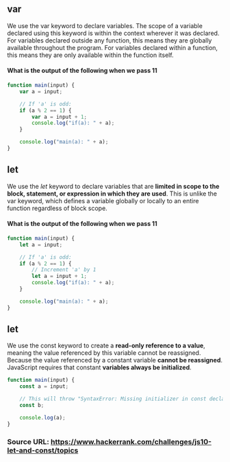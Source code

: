 ## var
We use the var keyword to declare variables. 
The scope of a variable declared using this keyword is within the context wherever it was declared. 
For variables declared outside any function, this means they are globally available throughout the program. 
For variables declared within a function, this means they are only available within the function itself.

#### What is the output of the following when we pass 11

```javascript
function main(input) {
    var a = input;

    // If 'a' is odd:
    if (a % 2 == 1) {
        var a = input + 1;
        console.log("if(a): " + a);
    }

    console.log("main(a): " + a);
}
```
## let
We use the *let* keyword to declare variables that are **limited in scope to the block, statement, or expression in which they are used**. 
This is unlike the var keyword, which defines a variable globally or locally to an entire function regardless of block scope.

#### What is the output of the following when we pass 11

```javascript
function main(input) {
    let a = input;

    // If 'a' is odd:
    if (a % 2 == 1) {
        // Increment 'a' by 1
        let a = input + 1;
        console.log("if(a): " + a);
    }

    console.log("main(a): " + a);
}
```

## let
We use the const keyword to create a **read-only reference to a value**, meaning the value referenced by this variable cannot be reassigned. 
Because the value referenced by a constant variable **cannot be reassigned**. 
JavaScript requires that constant **variables always be initialized**.

```javascript
function main(input) {
    const a = input;

    // This will throw "SyntaxError: Missing initializer in const declaration"
    const b; 

    console.log(a);
}
```

### Source URL: https://www.hackerrank.com/challenges/js10-let-and-const/topics

